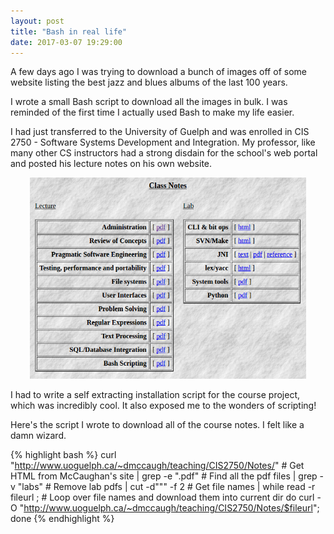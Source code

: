 ```yaml
---
layout: post
title: "Bash in real life"
date: 2017-03-07 19:29:00
---
```


A few days ago I was trying to download a bunch of images off of some website listing the best jazz and blues albums of the last 100 years.


I wrote a small Bash script to download all the images in bulk. I was reminded of the first time I actually used Bash to make my life easier. 

I had just transferred to the University of Guelph and was enrolled in CIS 2750 - Software Systems Development and Integration. My professor, like many other CS instructors had a strong disdain for the school's web portal and posted his lecture notes on his own website.

<p align="center">
  <img style="height: 23em" src="/images/cis2750notes.png" alt="CIS 2750 Notes on course site"/>
</p>

I had to write a self extracting installation script for the course project, which was incredibly cool. It also exposed me to the wonders of scripting!

Here's the script I wrote to download all of the course notes. I felt like a damn wizard.

{% highlight bash %}
curl "http://www.uoguelph.ca/~dmccaugh/teaching/CIS2750/Notes/"  # Get HTML from McCaughan's site
| grep -e "\.pdf"                                                # Find all the pdf files
| grep -v "labs"                                                 # Remove lab pdfs
| cut -d"\"" -f 2                                                # Get file names
| while read -r fileurl ;                                        # Loop over file names and download them into current dir
      do curl -O "http://www.uoguelph.ca/~dmccaugh/teaching/CIS2750/Notes/$fileurl";
        done
{% endhighlight %}

